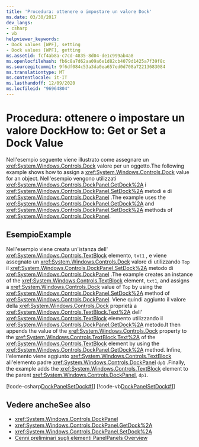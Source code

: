 ```yaml
---
title: 'Procedura: ottenere o impostare un valore Dock'
ms.date: 03/30/2017
dev_langs:
- csharp
- vb
helpviewer_keywords:
- Dock values [WPF], setting
- Dock values [WPF], getting
ms.assetid: fcf4ab8a-c7cd-4835-8d04-de1c999ab4a8
ms.openlocfilehash: fb6c8a7d62aa09a6e1d82cb4079d1425a7f39f8c
ms.sourcegitcommit: 9f6df084c53a3da0ea657ed0d708a72213683084
ms.translationtype: MT
ms.contentlocale: it-IT
ms.lasthandoff: 12/09/2020
ms.locfileid: "96964804"
---
```

# <a name="how-to-get-or-set-a-dock-value"></a><span data-ttu-id="0f0da-102">Procedura: ottenere o impostare un valore Dock</span><span class="sxs-lookup"><span data-stu-id="0f0da-102">How to: Get or Set a Dock Value</span></span>
<span data-ttu-id="0f0da-103">Nell'esempio seguente viene illustrato come assegnare un <xref:System.Windows.Controls.Dock> valore per un oggetto.</span><span class="sxs-lookup"><span data-stu-id="0f0da-103">The following example shows how to assign a <xref:System.Windows.Controls.Dock> value for an object.</span></span> <span data-ttu-id="0f0da-104">Nell'esempio vengono utilizzati <xref:System.Windows.Controls.DockPanel.GetDock%2A> i <xref:System.Windows.Controls.DockPanel.SetDock%2A> metodi e di <xref:System.Windows.Controls.DockPanel> .</span><span class="sxs-lookup"><span data-stu-id="0f0da-104">The example uses the <xref:System.Windows.Controls.DockPanel.GetDock%2A> and <xref:System.Windows.Controls.DockPanel.SetDock%2A> methods of <xref:System.Windows.Controls.DockPanel>.</span></span>  
  
## <a name="example"></a><span data-ttu-id="0f0da-105">Esempio</span><span class="sxs-lookup"><span data-stu-id="0f0da-105">Example</span></span>  
 <span data-ttu-id="0f0da-106">Nell'esempio viene creata un'istanza dell' <xref:System.Windows.Controls.TextBlock> elemento, `txt1` , e viene assegnato un <xref:System.Windows.Controls.Dock> valore di utilizzando `Top` il <xref:System.Windows.Controls.DockPanel.SetDock%2A> metodo di <xref:System.Windows.Controls.DockPanel> .</span><span class="sxs-lookup"><span data-stu-id="0f0da-106">The example creates an instance of the <xref:System.Windows.Controls.TextBlock> element, `txt1`, and assigns a <xref:System.Windows.Controls.Dock> value of `Top` by using the <xref:System.Windows.Controls.DockPanel.SetDock%2A> method of <xref:System.Windows.Controls.DockPanel>.</span></span> <span data-ttu-id="0f0da-107">Viene quindi aggiunto il valore della <xref:System.Windows.Controls.Dock> proprietà a <xref:System.Windows.Controls.TextBlock.Text%2A> dell' <xref:System.Windows.Controls.TextBlock> elemento utilizzando il <xref:System.Windows.Controls.DockPanel.GetDock%2A> metodo.</span><span class="sxs-lookup"><span data-stu-id="0f0da-107">It then appends the value of the <xref:System.Windows.Controls.Dock> property to the <xref:System.Windows.Controls.TextBlock.Text%2A> of the <xref:System.Windows.Controls.TextBlock> element by using the <xref:System.Windows.Controls.DockPanel.GetDock%2A> method.</span></span> <span data-ttu-id="0f0da-108">Infine, l'elemento viene aggiunto <xref:System.Windows.Controls.TextBlock> all'elemento padre <xref:System.Windows.Controls.DockPanel> `dp1` .</span><span class="sxs-lookup"><span data-stu-id="0f0da-108">Finally, the example adds the <xref:System.Windows.Controls.TextBlock> element to the parent <xref:System.Windows.Controls.DockPanel>, `dp1`.</span></span>  
  
 [!code-csharp[DockPanelSetDock#1](~/samples/snippets/csharp/VS_Snippets_Wpf/DockPanelSetDock/CSharp/DockPanel_SetDock.cs#1)]
 [!code-vb[DockPanelSetDock#1](~/samples/snippets/visualbasic/VS_Snippets_Wpf/DockPanelSetDock/VisualBasic/DockPanel_SetDock.vb#1)]  
  
## <a name="see-also"></a><span data-ttu-id="0f0da-109">Vedere anche</span><span class="sxs-lookup"><span data-stu-id="0f0da-109">See also</span></span>

- <xref:System.Windows.Controls.DockPanel>
- <xref:System.Windows.Controls.DockPanel.GetDock%2A>
- <xref:System.Windows.Controls.DockPanel.SetDock%2A>
- [<span data-ttu-id="0f0da-110">Cenni preliminari sugli elementi Panel</span><span class="sxs-lookup"><span data-stu-id="0f0da-110">Panels Overview</span></span>](panels-overview.md)
